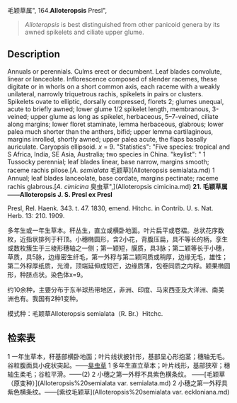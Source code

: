毛颖草属",
164.**Alloteropsis** Presl",

> *Alloteropsis* is best distinguished from other panicoid genera by its awned spikelets and ciliate upper glume.

## Description
Annuals or perennials. Culms erect or decumbent. Leaf blades convolute, linear or lanceolate. Inflorescence composed of slender racemes, these digitate or in whorls on a short common axis, each raceme with a weakly unilateral, narrowly triquetrous rachis, spikelets in pairs or clusters. Spikelets ovate to elliptic, dorsally compressed, florets 2; glumes unequal, acute to briefly awned; lower glume 1/2 spikelet length, membranous, 3-veined; upper glume as long as spikelet, herbaceous, 5–7-veined, ciliate along margins; lower floret staminate, lemma herbaceous, glabrous; lower palea much shorter than the anthers, bifid; upper lemma cartilaginous, margins inrolled, shortly awned; upper palea acute, the flaps basally auriculate. Caryopsis ellipsoid. *x* = 9.
  "Statistics": "Five species: tropical and S Africa, India, SE Asia, Australia; two species in China.
  "keylist": "
1 Tussocky perennial; leaf blades linear, base narrow, margins smooth; raceme rachis pilose.[*A. semialata* 毛颖草](Alloteropsis semialata.md)
1 Annual; leaf blades lanceolate, base cordate, margins pectinate; raceme rachis glabrous.[*A. cimicina* 臭虫草",](Alloteropsis cimicina.md)
**21. 毛颖草属——Alloteropsis J. S. Presl ex Presl**

Presl, Rel. Haenk. 343. t. 47. 1830, emend. Hitchc. in Contrib. U. s. Nat. Herb. 13: 210. 1909.

多年生或一年生草本。秆丛生，直立或横卧地面。叶片扁平或卷褶。总状花序数枚，近指状排列于秆顶。小穗椭圆形，含2小花，背腹压扁，具不等长的柄，孪生或数枚簇生于三棱形穗轴之一侧；第一颖短，膜质，具3脉；第二颖等长于小穗，草质，具5脉，边缘密生纤毛，第一外稃与第二颖同质或稍厚，边缘无毛，雄性；第二外稃厚纸质，光滑，顶端延伸成短芒，边缘质薄，包卷同质之内稃。颖果椭圆形，种脐点状。染色体x=9。

约10余种，主要分布于东半球热带地区，非洲、印度、马来西亚及大洋洲、南美洲也有。我国有2种1变种。

模式种：毛颖草Alloteropsis semialata（R. Br.）Hitchc.

## 检索表

1 一年生草本，秆基部横卧地面；叶片线状披针形，基部呈心形抱茎；穗轴无毛。谷粒腹面具小疣状突起。——[臭虫草](Alloteropsis%20cimicina.md)
1 多年生直立草本；叶片线形，基部狭窄；穗轴生柔毛；谷粒平滑。——(2)
2 小穗之第一外稃不具紫色横条纹。 ——[毛颖草（原变种）](Alloteropsis%20semialata var. semialata.md)
2 小穗之第一外稃具紫色横条纹。——[紫纹毛颖草](Alloteropsis%20semialata var. eckloniana.md)
